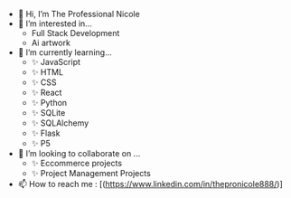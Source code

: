  - 👋 Hi, I’m The Professional Nicole
 - 👀 I’m interested in...
   - Full Stack Development
   - Ai artwork
 - 🌱 I’m currently learning...
   - ✨ JavaScript
   - ✨ HTML
   - ✨ CSS
   - ✨ React
   - ✨ Python
   - ✨ SQLite
   - ✨ SQLAlchemy
   - ✨ Flask
   - ✨ P5
- 💞️ I’m looking to collaborate on ...
  - ✨ Eccommerce projects
  - ✨ Project Management Projects
- 📫 How to reach me : [(https://www.linkedin.com/in/thepronicole888/)]
<!---
thepronicole11/thepronicole11 is a ✨ special ✨ repository because its `README.md` (this file) appears on your GitHub profile.
You can click the Preview link to take a look at your changes.
--->
